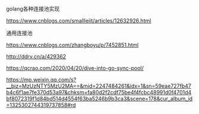 golang各种连接池实现

https://www.cnblogs.com/smallleiit/articles/12632926.html





通用连接池

https://www.cnblogs.com/zhangboyu/p/7452851.html

http://ddrv.cn/a/429362





https://qcrao.com/2020/04/20/dive-into-go-sync-pool/

https://mp.weixin.qq.com/s?__biz=MzUzNTY5MzU2MA==&mid=2247484261&idx=1&sn=59eae727fb47b4c6f1ae7fe370d53a97&chksm=fa80d2f2cdf75be4f4fcbc48991d0f4701d4bf8072319f1d84bd514d4554f63ba5246b9b3ca3&scene=178&cur_album_id=1325302744319737858#rd